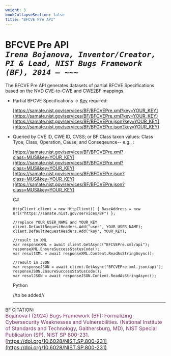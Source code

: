 ```yaml
---
weight: 3
bookCollapseSection: false
title: "BFCVE Pre API"
---
```


<!-- Google tag (gtag.js) -->
<script async src="https://www.googletagmanager.com/gtag/js?id=G-PJ364XPP9F"></script>
<script>
  window.dataLayer = window.dataLayer || [];
  function gtag(){dataLayer.push(arguments);}
  gtag('js', new Date());

  gtag('config', 'G-PJ364XPP9F');
</script>

# BFCVE Pre API <br/> _`Irena Bojanova, Inventor/Creator, PI & Lead, NIST Bugs Framework (BF), 2014 – ~~~`_

The BFCVE Pre API generates datasets of partial BFCVE Specifications based on the NVD CVE-to-CWE and CWE2BF mappings.

- Partial BFCVE Specifications &rarr; [Key](https://forms.gle/SRZyva5Vn1i4dQQ2A) required:

  [https://samate.nist.gov/services/BF/BFCVEPre.xml?key=YOUR_KEY](https://samate.nist.gov/services/BF/BFCVEPre.xml?key=YOUR_KEY)<br/>
  [https://samate.nist.gov/services/BF/BFCVEPre.json?key=YOUR_KEY](https://samate.nist.gov/services/BF/BFCVEPre.json?key=YOUR_KEY)

- Queried by CVE ID, CWE ID, CVSS; or BF Class taxon values: Class Tyoe, Class, Operation, Cause, and Conseqeunce-- e.g., :<br/>

  [https://samate.nist.gov/services/BF/BFCVEPre.xml?class=MUS&key=YOUR_KEY](https://samate.nist.gov/services/BF/BFCVEPre.xml?class=MUS&key=YOUR_KEY)<br/>
  [https://samate.nist.gov/services/BF/BFCVEPre.json?class=MUS&key=YOUR_KEY](https://samate.nist.gov/services/BF/BFCVEPre.json?class=MUS&key=YOUR_KEY)

  C# <br/>
        
      HttpClient client = new HttpClient() { BaseAddress = new Uri("https://samate.nist.gov/services/BF") };

      //replace YOUR_USER_NAME and YOUR_KEY
      client.DefaultRequestHeaders.Add("user", YOUR_USER_NAME);
      client.DefaultRequestHeaders.Add("key", YOUR_KEY);

      //result in XML
      var responseXML = await client.GetAsync("BFCVEPre.xml/api");
      responseXML.EnsureSuccessStatusCode();        
      var resultXML = await responseXML.Content.ReadAsStringAsync();

      //result in JSON
      var responseJSON = await client.GetAsync("BFCVEPre.xml.json/api");       
      responseJSON.EnsureSuccessStatusCode();         
      var resulJSON = await responseJSON.Content.ReadAsStringAsync();

   Python
      
    //to be added//
    
  _________________________________

BF CITATION: <br/>
<l style="font-size: 16px; color: #7D3368"> Bojanova I (2024) Bugs Framework (BF): Formalizing Cybersecurity Weaknesses and Vulnerabilities. (National Institute of Standards and Technology, Gaithersburg, MD), NIST Special Publication (SP), NIST SP 800-231. [https://doi.org/10.6028/NIST.SP.800-231](https://doi.org/10.6028/NIST.SP.800-231)</l> 
